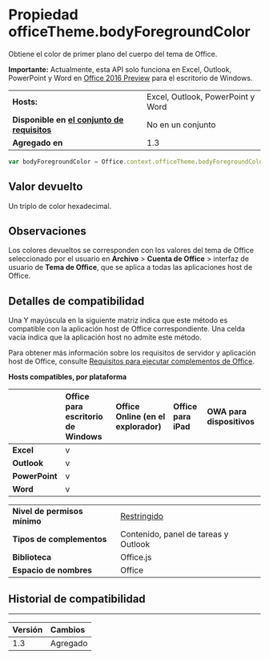 
# Propiedad officeTheme.bodyForegroundColor
Obtiene el color de primer plano del cuerpo del tema de Office.

 **Importante:** Actualmente, esta API solo funciona en Excel, Outlook, PowerPoint y Word en [Office 2016 Preview](https://products.office.com/en-us/office-2016-preview) para el escritorio de Windows.


|||
|:-----|:-----|
|**Hosts:**|Excel, Outlook, PowerPoint y Word|
|**Disponible en [el conjunto de requisitos](../../docs/overview/specify-office-hosts-and-api-requirements.md)**|No en un conjunto|
|**Agregado en**|1.3|



```js
var bodyForegroundColor = Office.context.officeTheme.bodyForegroundColor;
```


## Valor devuelto

Un triplo de color hexadecimal.


## Observaciones

Los colores devueltos se corresponden con los valores del tema de Office seleccionado por el usuario en **Archivo**  >  **Cuenta de Office**  >  interfaz de usuario de **Tema de Office**, que se aplica a todas las aplicaciones host de Office.


## Detalles de compatibilidad


Una Y mayúscula en la siguiente matriz indica que este método es compatible con la aplicación host de Office correspondiente. Una celda vacía indica que la aplicación host no admite este método.

Para obtener más información sobre los requisitos de servidor y aplicación host de Office, consulte [Requisitos para ejecutar complementos de Office](../../docs/overview/requirements-for-running-office-add-ins.md).


**Hosts compatibles, por plataforma**


||**Office para escritorio de Windows**|**Office Online (en el explorador)**|**Office para iPad**|**OWA para dispositivos**|
|:-----|:-----|:-----|:-----|:-----|
|**Excel**|v||||
|**Outlook**|v||||
|**PowerPoint**|v||||
|**Word**|v||||

|||
|:-----|:-----|
|**Nivel de permisos mínimo**|[Restringido](../../docs/develop/requesting-permissions-for-api-use-in-content-and-task-pane-add-ins.md)|
|**Tipos de complementos**|Contenido, panel de tareas y Outlook|
|**Biblioteca**|Office.js|
|**Espacio de nombres**|Office|

## Historial de compatibilidad



****


|**Versión**|**Cambios**|
|:-----|:-----|
|1.3|Agregado|
